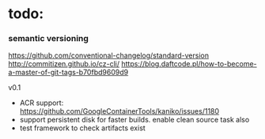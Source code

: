# todo:
### semantic versioning
https://github.com/conventional-changelog/standard-version
http://commitizen.github.io/cz-cli/
https://blog.daftcode.pl/how-to-become-a-master-of-git-tags-b70fbd9609d9

v0.1
- ACR support: https://github.com/GoogleContainerTools/kaniko/issues/1180
- support persistent disk for faster builds. enable clean source task also
- test framework to check artifacts exist
